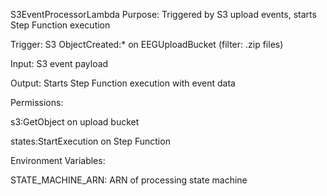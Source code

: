 S3EventProcessorLambda
Purpose: Triggered by S3 upload events, starts Step Function execution

Trigger: S3 ObjectCreated:* on EEGUploadBucket (filter: .zip files)

Input: S3 event payload

Output: Starts Step Function execution with event data

Permissions:

s3:GetObject on upload bucket

states:StartExecution on Step Function

Environment Variables:

STATE_MACHINE_ARN: ARN of processing state machine